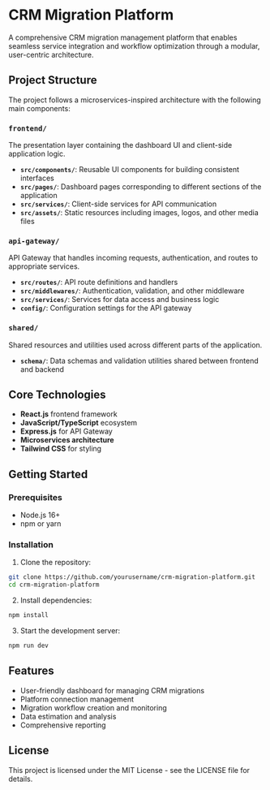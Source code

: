 # CRM Migration Platform

A comprehensive CRM migration management platform that enables seamless service integration and workflow optimization through a modular, user-centric architecture.

## Project Structure

The project follows a microservices-inspired architecture with the following main components:

### `frontend/`
The presentation layer containing the dashboard UI and client-side application logic.

- **`src/components/`**: Reusable UI components for building consistent interfaces
- **`src/pages/`**: Dashboard pages corresponding to different sections of the application
- **`src/services/`**: Client-side services for API communication
- **`src/assets/`**: Static resources including images, logos, and other media files

### `api-gateway/`
API Gateway that handles incoming requests, authentication, and routes to appropriate services.

- **`src/routes/`**: API route definitions and handlers
- **`src/middlewares/`**: Authentication, validation, and other middleware
- **`src/services/`**: Services for data access and business logic
- **`config/`**: Configuration settings for the API gateway

### `shared/`
Shared resources and utilities used across different parts of the application.

- **`schema/`**: Data schemas and validation utilities shared between frontend and backend

## Core Technologies

- **React.js** frontend framework
- **JavaScript/TypeScript** ecosystem
- **Express.js** for API Gateway
- **Microservices architecture**
- **Tailwind CSS** for styling

## Getting Started

### Prerequisites

- Node.js 16+
- npm or yarn

### Installation

1. Clone the repository:
```bash
git clone https://github.com/yourusername/crm-migration-platform.git
cd crm-migration-platform
```

2. Install dependencies:
```bash
npm install
```

3. Start the development server:
```bash
npm run dev
```

## Features

- User-friendly dashboard for managing CRM migrations
- Platform connection management
- Migration workflow creation and monitoring
- Data estimation and analysis
- Comprehensive reporting

## License

This project is licensed under the MIT License - see the LICENSE file for details.